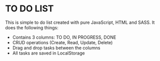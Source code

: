 # TO DO LIST 
This is simple to do list created with pure JavaScript, HTML and SASS. It does the following things:
- Contains 3 columns: TO DO, IN PROGRESS, DONE 
- CRUD operations (Create, Read, Update, Delete)
- Drag and drop tasks between the columns 
- All tasks are saved in LocalStorage
